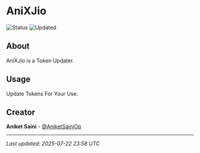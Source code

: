 # AniXJio

![Status](https://img.shields.io/badge/Status-Active-green)
![Updated](https://img.shields.io/badge/Updated-202507/22/250707/22/2522-blue)

## About

AniXJio is a Token Updater.
## Usage

Update Tokens For Your Use.

## Creator

**Aniket Saini** - [@AniketSainiOp](https://github.com/AniketSainiOp)

---

*Last updated: 2025-07-22 23:58 UTC*
